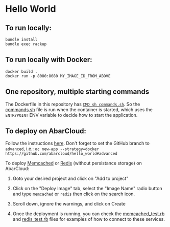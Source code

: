 # Hello World


## To run locally:

```
bundle install
bundle exec rackup
```


## To run locally with Docker:

```
docker build .
docker run -p 8080:8080 MY_IMAGE_ID_FROM_ABOVE
```


## One repository, multiple starting commands

The Dockerfile in this repository has [`CMD sh commands.sh`](Dockerfile#L17). So the [commands.sh](commands.sh) file is run when the container is started, which uses the `ENTRYPOINT` ENV variable to decide how to start the application.


## To deploy on AbarCloud:

Follow the instructions [here](https://docs.abarcloud.com). Don't forget to set the GitHub branch to `advanced`, i.e.:
  `oc new-app --strategy=docker https://github.com/abarcloud/hello_world#advanced`

To deploy [Memcached](https://hub.docker.com/_/memcached) or [Redis](https://hub.docker.com/_/redis/) (without persistance storage) on AbarCloud:

1. Goto your desired project and click on "Add to project"

2. Click on the "Deploy Image" tab, select the "Image Name" radio button and type `memcached` or `redis` then click on the search icon.

3. Scroll down, ignore the warnings, and click on Create

4. Once the deployment is running, you can check the [memcached_test.rb](memcached_test.rb) and [redis_test.rb](redis_test.rb) files for examples of how to connect to these services.
